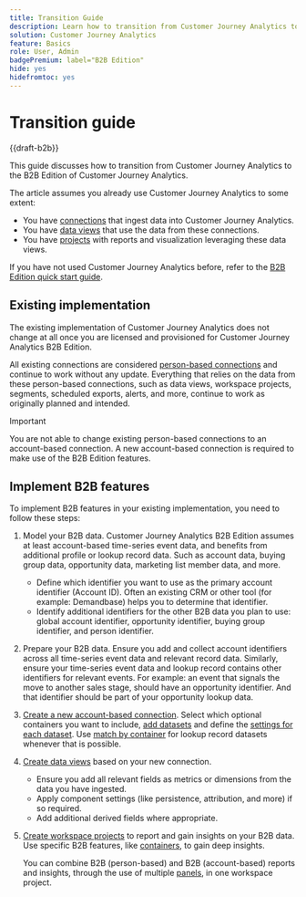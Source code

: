 ```yaml
---
title: Transition Guide
description: Learn how to transition from Customer Journey Analytics to Customer Journey Analytics B2B Edition
solution: Customer Journey Analytics
feature: Basics
role: User, Admin
badgePremium: label="B2B Edition"
hide: yes
hidefromtoc: yes
---
```

# Transition guide

{{draft-b2b}}

This guide discusses how to transition from Customer Journey Analytics to the B2B Edition of Customer Journey Analytics.

The article assumes you already use Customer Journey Analytics to some extent:

* You have [connections](/help/connections/overview.md) that ingest data into Customer Journey Analytics.
* You have [data views](/help/data-views/data-views.md) that use the data from these connections.
* You have [projects](/help/analysis-workspace/home.md) with reports and visualization leveraging these data views.

If you have not used Customer Journey Analytics before, refer to the [B2B Edition quick start guide](cja-b2b-quick-start-guide.md).


## Existing implementation

The existing implementation of Customer Journey Analytics does not change at all once you are licensed and provisioned for Customer Journey Analytics B2B Edition. 

All existing connections are considered [person-based connections](cja-b2b-concepts-features.md#connections-and-identifiers) and continue to work without any update. Everything that relies on the data from these person-based connections, such as data views, workspace projects, segments, scheduled exports, alerts, and more, continue to work as originally planned and intended.

>[!IMPORTANT]
>
>You are not able to change existing person-based connections to an account-based connection. A new account-based connection is required to make use of the B2B Edition features.
>


## Implement B2B features

To implement B2B features in your existing implementation, you need to follow these steps:

1. Model your B2B data. Customer Journey Analytics B2B Edition assumes at least account-based time-series event data, and benefits from additional profile or lookup record data. Such as account data, buying group data, opportunity data, marketing list member data, and more.

   * Define which identifier you want to use as the primary account identifier (Account ID). Often an existing CRM or other tool (for example: Demandbase) helps you to determine that identifier.
   * Identify additional identifiers for the other B2B data you plan to use: global account identifier, opportunity identifier, buying group identifier, and person identifier.

1. Prepare your B2B data. Ensure you add and collect account identifiers across all time-series event data and relevant record data. Similarly, ensure your time-series event data and lookup record contains other identifiers for relevant events. For example: an event that signals the move to another sales stage, should have an opportunity identifier. And that identifier should be part of your opportunity lookup data.

1. [Create a new account-based connection](/help/connections/create-connection.md#account-based-connection). Select which optional containers you want to include, [add datasets](/help/connections/create-connection.md#add-datasets) and define the [settings for each dataset](/help/connections/create-connection.md#dataset-settings). Use [match by container](cja-b2b-concepts-features.md#match-by-container) for lookup record datasets whenever that is possible.

1. [Create data views](/help/data-views/create-dataview.md) based on your new connection. 
 
   * Ensure you add all relevant fields as metrics or dimensions from the data you have ingested. 
   * Apply component settings (like persistence, attribution, and more) if so required. 
   * Add additional derived fields where appropriate. 

1. [Create workspace projects](/help/analysis-workspace/build-workspace-project/create-projects.md) to report and gain insights on your B2B data. Use specific B2B features, like [containers](cja-b2b-concepts-features.md#containers), to gain deep insights. 

   You can combine B2B (person-based) and B2B (account-based) reports and insights, through the use of multiple [panels](/help/analysis-workspace/c-panels/panels.md), in one workspace project.
